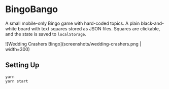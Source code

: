 # BingoBango

A small mobile-only Bingo game with hard-coded topics. A plain black-and-white board with text squares stored as JSON files. Squares are clickable, and the state is saved to `localStorage`.

![Wedding Crashers Bingo](screenshots/wedding-crashers.png | width=300)

## Setting Up

```
yarn
yarn start
```
